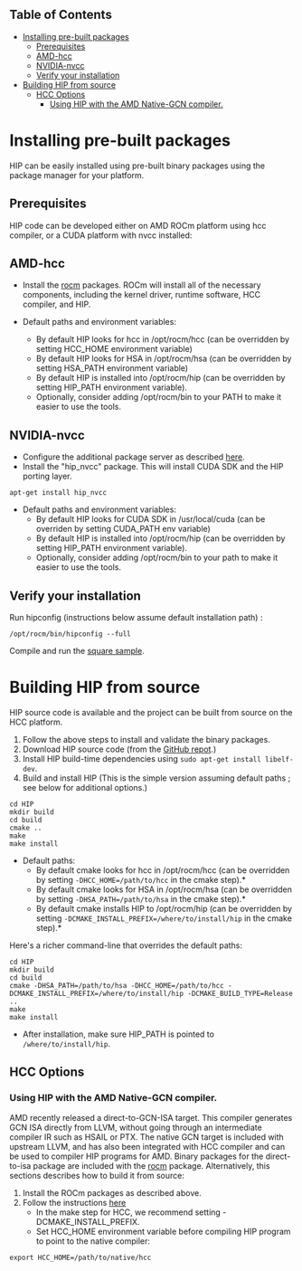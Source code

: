 ## Table of Contents

<!-- toc -->

- [Installing pre-built packages](#installing-pre-built-packages)
  * [Prerequisites](#prerequisites)
  * [AMD-hcc](#amd-hcc)
  * [NVIDIA-nvcc](#nvidia-nvcc)
  * [Verify your installation](#verify-your-installation)
- [Building HIP from source](#building-hip-from-source)
  * [HCC Options](#hcc-options)
    + [Using HIP with the AMD Native-GCN compiler.](#using-hip-with-the-amd-native-gcn-compiler)

<!-- tocstop -->

# Installing pre-built packages

HIP can be easily installed using pre-built binary packages using the package manager for your platform.

## Prerequisites
HIP code can be developed either on AMD ROCm platform using hcc compiler, or a CUDA platform with nvcc installed:

## AMD-hcc

* Install the [rocm](http://gpuopen.com/getting-started-with-boltzmann-components-platforms-installation/) packages.  ROCm will install all of the necessary components, including the kernel driver, runtime software, HCC compiler, and HIP.

* Default paths and environment variables:

   * By default HIP looks for hcc in /opt/rocm/hcc (can be overridden by setting HCC_HOME environment variable)
   * By default HIP looks for HSA in /opt/rocm/hsa (can be overridden by setting HSA_PATH environment variable) 
   * By default HIP is installed into /opt/rocm/hip (can be overridden by setting HIP_PATH environment variable).
   * Optionally, consider adding /opt/rocm/bin to your PATH to make it easier to use the tools.


## NVIDIA-nvcc
* Configure the additional package server as described [here](http://gpuopen.com/getting-started-with-boltzmann-components-platforms-installation/).  
* Install the "hip_nvcc" package.  This will install CUDA SDK and the HIP porting layer.
```
apt-get install hip_nvcc
```

* Default paths and environment variables:
   * By default HIP looks for CUDA SDK in /usr/local/cuda (can be overriden by setting CUDA_PATH env variable)
   * By default HIP is installed into /opt/rocm/hip (can be overridden by setting HIP_PATH environment variable).
   * Optionally, consider adding /opt/rocm/bin to your path to make it easier to use the tools.


## Verify your installation
Run hipconfig (instructions below assume default installation path) :
```shell
/opt/rocm/bin/hipconfig --full
```

Compile and run the [square sample](https://github.com/ROCm-Developer-Tools/HIP/tree/master/samples/0_Intro/square). 


# Building HIP from source
HIP source code is available and the project can be built from source on the HCC platform. 

1. Follow the above steps to install and validate the binary packages.
2. Download HIP source code (from the [GitHub repot](https://github.com/ROCm-Developer-Tools/HIP).)
3. Install HIP build-time dependencies using ```sudo apt-get install libelf-dev```.
4. Build and install HIP (This is the simple version assuming default paths ; see below for additional options.)
```
cd HIP
mkdir build
cd build
cmake .. 
make
make install
```

* Default paths:
  * By default cmake looks for hcc in /opt/rocm/hcc (can be overridden by setting ```-DHCC_HOME=/path/to/hcc``` in the cmake step).*
  * By default cmake looks for HSA in /opt/rocm/hsa (can be overridden by setting ```-DHSA_PATH=/path/to/hsa``` in the cmake step).*
  * By default cmake installs HIP to /opt/rocm/hip (can be overridden by setting ```-DCMAKE_INSTALL_PREFIX=/where/to/install/hip``` in the cmake step).*

Here's a richer command-line that overrides the default paths:

```shell
cd HIP
mkdir build
cd build
cmake -DHSA_PATH=/path/to/hsa -DHCC_HOME=/path/to/hcc -DCMAKE_INSTALL_PREFIX=/where/to/install/hip -DCMAKE_BUILD_TYPE=Release ..
make
make install
```

* After installation, make sure HIP_PATH is pointed to `/where/to/install/hip`. 

## HCC Options

### Using HIP with the AMD Native-GCN compiler.
AMD recently released a direct-to-GCN-ISA target.  This compiler generates GCN ISA directly from LLVM, without going through an intermediate compiler 
IR such as HSAIL or PTX.
The native GCN target is included with upstream LLVM, and has also been integrated with HCC compiler and can be used to compiler HIP programs for AMD.
Binary packages for the direct-to-isa package are included with the [rocm](http://gpuopen.com/getting-started-with-boltzmann-components-platforms-installation/) package. 
Alternatively, this sections describes how to build it from source: 

1. Install the ROCm packages as described above.
2. Follow the instructions [here](https://github.com/RadeonOpenCompute/HCC-Native-GCN-ISA/wiki)
   * In the make step for HCC, we recommend setting -DCMAKE_INSTALL_PREFIX.  
   * Set HCC_HOME environment variable before compiling HIP program to point to the native compiler:
```shell
export HCC_HOME=/path/to/native/hcc
```


